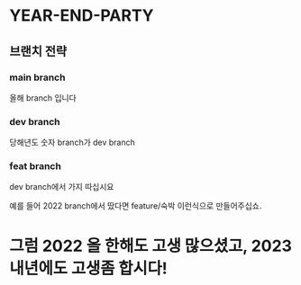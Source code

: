 # YEAR-END-PARTY

## 브랜치 전략

### main branch
올해 branch 입니다

### dev branch
당해년도 숫자 branch가 dev branch

### feat branch
dev branch에서 가지 따십시요

예를 들어 2022 branch에서 땄다면 feature/숙박 이런식으로 만들어주십쇼.


# 그럼 2022 올 한해도 고생 많으셨고, 2023  내년에도 고생좀 합시다!
